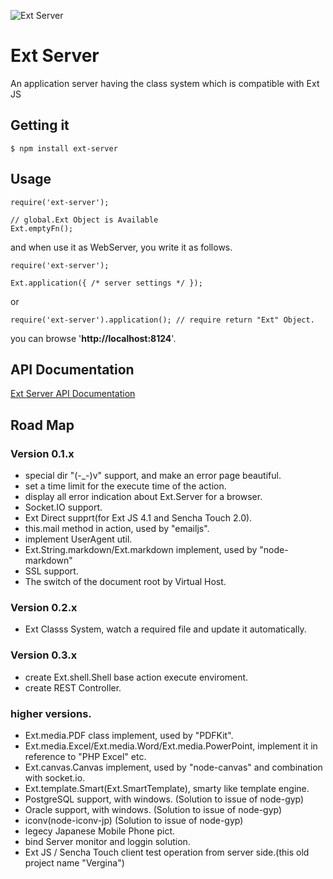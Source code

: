 ![Ext Server](http://xenophy.github.com/ext-server/resources/images/ext-server-logo.jpg)

# Ext Server

An application server having the class system which is compatible with Ext JS

## Getting it

    $ npm install ext-server

## Usage

    require('ext-server');
    
    // global.Ext Object is Available
    Ext.emptyFn();

and when use it as WebServer, you write it as follows.

    require('ext-server');
    
    Ext.application({ /* server settings */ });

or

    require('ext-server').application(); // require return "Ext" Object.

you can browse '**http://localhost:8124**'.

## API Documentation

[Ext Server API Documentation](http://xenophy.github.com/ext-server/)


## Road Map


### Version 0.1.x
* special dir "(-_-)v" support, and make an error page beautiful.
* set a time limit for the execute time of the action.
* display all error indication about Ext.Server for a browser.
* Socket.IO support.
* Ext Direct supprt(for Ext JS 4.1 and Sencha Touch 2.0).
* this.mail method in action, used by "emailjs".
* implement UserAgent util.
* Ext.String.markdown/Ext.markdown implement, used by "node-markdown"
* SSL support.
* The switch of the document root by Virtual Host.

### Version 0.2.x
* Ext Classs System, watch a required file and update it automatically.

### Version 0.3.x
* create Ext.shell.Shell base action execute enviroment.
* create REST Controller.

### higher versions.
* Ext.media.PDF class implement, used by "PDFKit".
* Ext.media.Excel/Ext.media.Word/Ext.media.PowerPoint, implement it in reference to "PHP Excel" etc.
* Ext.canvas.Canvas implement, used by "node-canvas" and combination with socket.io.
* Ext.template.Smart(Ext.SmartTemplate), smarty like template engine.
* PostgreSQL support, with windows. (Solution to issue of node-gyp)
* Oracle support, with windows. (Solution to issue of node-gyp)
* iconv(node-iconv-jp) (Solution to issue of node-gyp)
* legecy Japanese Mobile Phone pict.
* bind Server monitor and loggin solution.
* Ext JS / Sencha Touch client test operation from server side.(this old project name "Vergina")

